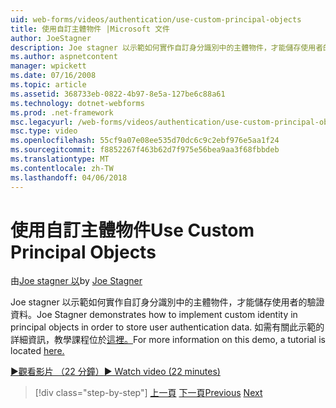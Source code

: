 ```yaml
---
uid: web-forms/videos/authentication/use-custom-principal-objects
title: 使用自訂主體物件 |Microsoft 文件
author: JoeStagner
description: Joe stagner 以示範如何實作自訂身分識別中的主體物件，才能儲存使用者的驗證資料。 如需有關此示範中，...
ms.author: aspnetcontent
manager: wpickett
ms.date: 07/16/2008
ms.topic: article
ms.assetid: 368733eb-0822-4b97-8e5a-127be6c88a61
ms.technology: dotnet-webforms
ms.prod: .net-framework
msc.legacyurl: /web-forms/videos/authentication/use-custom-principal-objects
msc.type: video
ms.openlocfilehash: 55cf9a07e08ee535d70dc6c9c2ebf976e5aa1f24
ms.sourcegitcommit: f8852267f463b62d7f975e56bea9aa3f68fbbdeb
ms.translationtype: MT
ms.contentlocale: zh-TW
ms.lasthandoff: 04/06/2018
---
```

<a name="use-custom-principal-objects"></a><span data-ttu-id="60208-104">使用自訂主體物件</span><span class="sxs-lookup"><span data-stu-id="60208-104">Use Custom Principal Objects</span></span>
====================
<span data-ttu-id="60208-105">由[Joe stagner 以](https://github.com/JoeStagner)</span><span class="sxs-lookup"><span data-stu-id="60208-105">by [Joe Stagner](https://github.com/JoeStagner)</span></span>

<span data-ttu-id="60208-106">Joe stagner 以示範如何實作自訂身分識別中的主體物件，才能儲存使用者的驗證資料。</span><span class="sxs-lookup"><span data-stu-id="60208-106">Joe Stagner demonstrates how to implement custom identity in principal objects in order to store user authentication data.</span></span> <span data-ttu-id="60208-107">如需有關此示範的詳細資訊，教學課程位於[這裡。](../../overview/older-versions-security/introduction/forms-authentication-configuration-and-advanced-topics-vb.md)</span><span class="sxs-lookup"><span data-stu-id="60208-107">For more information on this demo, a tutorial is located [here.](../../overview/older-versions-security/introduction/forms-authentication-configuration-and-advanced-topics-vb.md)</span></span>

[<span data-ttu-id="60208-108">&#9654;觀看影片 （22 分鐘）</span><span class="sxs-lookup"><span data-stu-id="60208-108">&#9654; Watch video (22 minutes)</span></span>](https://channel9.msdn.com/Blogs/ASP-NET-Site-Videos/use-custom-principal-objects)

> [!div class="step-by-step"]
> <span data-ttu-id="60208-109">[上一頁](add-custom-data-to-the-authentication-method.md)
> [下一頁](understanding-aspnet-memberships.md)</span><span class="sxs-lookup"><span data-stu-id="60208-109">[Previous](add-custom-data-to-the-authentication-method.md)
[Next](understanding-aspnet-memberships.md)</span></span>
